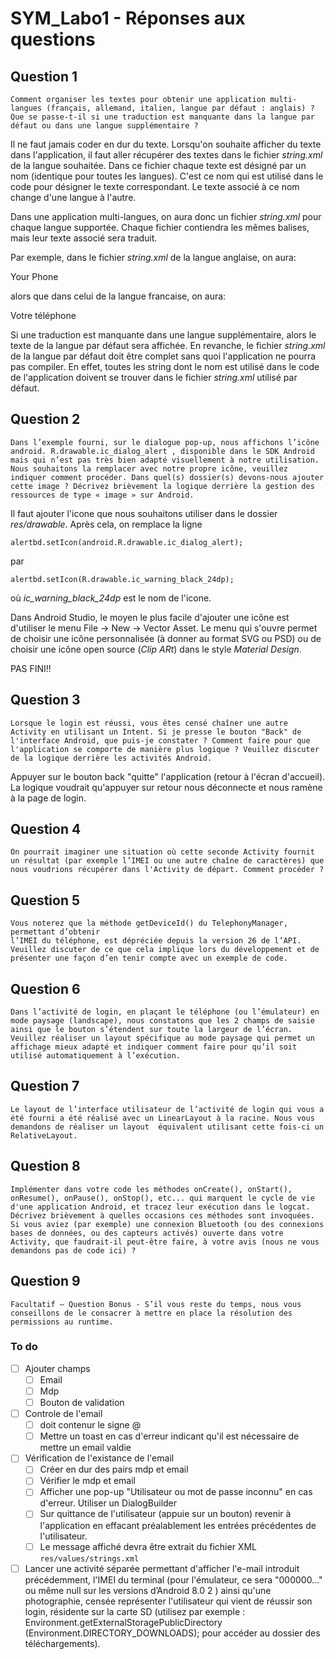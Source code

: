 # SYM_Labo1 - Réponses aux questions

## Question 1

```
Comment organiser les textes pour obtenir une application multi-langues (français, allemand, italien, langue par défaut : anglais) ? Que se passe-t-il si une traduction est manquante dans la langue par défaut ou dans une langue supplémentaire ?
```

Il ne faut jamais coder en dur du texte. Lorsqu'on souhaite afficher du texte dans l'application, il faut aller récupérer des textes dans le fichier *string.xml* de la langue souhaitée. Dans ce fichier chaque texte est désigné par un nom (identique pour toutes les langues). C'est ce nom qui est utilisé dans le code pour désigner le texte correspondant. Le texte associé à ce nom change d'une langue à l'autre.

Dans une application multi-langues, on aura donc un fichier *string.xml* pour chaque langue supportée. Chaque fichier contiendra les mêmes balises, mais leur texte associé sera traduit.

Par exemple, dans le fichier *string.xml* de la langue anglaise, on aura:

<string name="YourPhone">Your Phone</string> 

alors que dans celui de la langue francaise, on aura:

<string name="YourPhone">Votre téléphone</string>

Si une traduction est manquante dans une langue supplémentaire, alors le texte de la langue par défaut sera affichée. En revanche, le fichier *string.xml* de la langue par défaut doit être complet sans quoi l'application ne pourra pas compiler. En effet, toutes les string dont le nom est utilisé dans le code de l'application doivent se trouver dans le fichier *string.xml* utilisé par défaut. 

## Question 2

```
Dans l’exemple fourni, sur le dialogue pop-up, nous affichons l’icône android. R.drawable.ic_dialog_alert , disponible dans le SDK Android mais qui n’est pas très bien adapté visuellement à notre utilisation. Nous souhaitons la remplacer avec notre propre icône, veuillez indiquer comment procéder. Dans quel(s) dossier(s) devons-nous ajouter cette image ? Décrivez brièvement la logique derrière la gestion des ressources de type « image » sur Android.
```

Il faut ajouter l'icone que nous souhaitons utiliser dans le dossier *res/drawable*. Après cela, on remplace la ligne 

```
alertbd.setIcon(android.R.drawable.ic_dialog_alert);
```

par

```
alertbd.setIcon(R.drawable.ic_warning_black_24dp);
```

où *ic_warning_black_24dp* est le nom de l'icone.

Dans Android Studio, le moyen le plus facile d'ajouter une icône est d'utiliser le menu File -> New -> Vector Asset. Le menu qui s'ouvre permet de choisir une icône personnalisée (à donner au format SVG ou PSD) ou de choisir une icône open source (*Clip ARt*) dans le style *Material Design*.



PAS FINI!!

## Question 3

```
Lorsque le login est réussi, vous êtes censé chaîner une autre Activity en utilisant un Intent. Si je presse le bouton "Back" de l'interface Android, que puis-je constater ? Comment faire pour que l'application se comporte de manière plus logique ? Veuillez discuter de la logique derrière les activités Android.
```

Appuyer sur le bouton back "quitte" l'application (retour à l'écran d'accueil). La logique voudrait qu'appuyer sur retour nous déconnecte et nous ramène à la page de login.



## Question 4

```
On pourrait imaginer une situation où cette seconde Activity fournit un résultat (par exemple l’IMEI ou une autre chaîne de caractères) que nous voudrions récupérer dans l'Activity de départ. Comment procéder ?
```



## Question 5

```
Vous noterez que la méthode getDeviceId() du TelephonyManager, permettant d’obtenir
l’IMEI du téléphone, est dépréciée depuis la version 26 de l’API. Veuillez discuter de ce que cela implique lors du développement et de présenter une façon d’en tenir compte avec un exemple de code.
```



## Question 6

```
Dans l’activité de login, en plaçant le téléphone (ou l’émulateur) en mode paysage (landscape), nous constatons que les 2 champs de saisie ainsi que le bouton s’étendent sur toute la largeur de l’écran. Veuillez réaliser un layout spécifique au mode paysage qui permet un affichage mieux adapté et indiquer comment faire pour qu’il soit utilisé automatiquement à l’exécution.
```



## Question 7

```
Le layout de l’interface utilisateur de l’activité de login qui vous a été fourni a été réalisé avec un LinearLayout à la racine. Nous vous demandons de réaliser un layout  équivalent utilisant cette fois-ci un RelativeLayout.
```



## Question 8

```
Implémenter dans votre code les méthodes onCreate(), onStart(), onResume(), onPause(), onStop(), etc... qui marquent le cycle de vie d'une application Android, et tracez leur exécution dans le logcat. Décrivez brièvement à quelles occasions ces méthodes sont invoquées. Si vous aviez (par exemple) une connexion Bluetooth (ou des connexions bases de données, ou des capteurs activés) ouverte dans votre Activity, que faudrait-il peut-être faire, à votre avis (nous ne vous demandons pas de code ici) ?
```



## Question 9

```
Facultatif – Question Bonus - S’il vous reste du temps, nous vous conseillons de le consacrer à mettre en place la résolution des permissions au runtime.
```



### To do

- [ ] Ajouter champs
  - [ ] Email
  - [ ] Mdp
  - [ ] Bouton de validation
- [ ] Controle de l'email 
  - [ ] doit contenur le signe @
  - [ ] Mettre un toast en cas d'erreur indicant qu'il est nécessaire de mettre un email valdie
- [ ] Vérification de l'existance de l'email
  - [ ] Créer en dur des pairs mdp et email
  - [ ] Vérifier le mdp et email
  - [ ] Afficher une pop-up "Utilisateur ou mot de passe inconnu" en cas d'erreur. Utiliser un DialogBuilder
  - [ ] Sur quittance de l'utilisateur (appuie sur un bouton) revenir à l'application en effacant préalablement les entrées précédentes de l'utilisateur. 
  - [ ] Le message affiché devra être extrait du fichier XML `res/values/strings.xml`
- [ ] Lancer une activité séparée permettant d'afficher l'e-mail introduit précédemment, l'IMEI du terminal (pour l'émulateur, ce sera "000000..." ou même null sur les versions d’Android 8.0 2 ) ainsi qu'une photographie, censée représenter l'utilisateur qui vient de réussir son login, résidente sur la carte SD (utilisez par exemple : Environment.getExternalStoragePublicDirectory (Environment.DIRECTORY_DOWNLOADS); pour accéder au dossier des téléchargements).